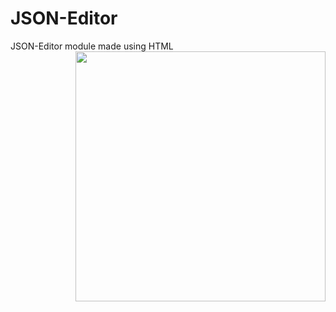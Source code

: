 # JSON-Editor
JSON-Editor module made using HTML
<img src="https://user-images.githubusercontent.com/57133330/162634871-fa8a7626-bea7-4f87-9599-2a6a25f776f5.png" height=400 align="right"/>

